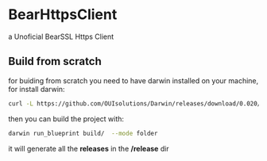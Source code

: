 # BearHttpsClient
a Unoficial BearSSL Https Client
## Build from scratch
for buiding from scratch you need to have darwin installed on your machine, for install darwin: 
```bash
curl -L https://github.com/OUIsolutions/Darwin/releases/download/0.020/darwin.out -o darwin.out && chmod +x darwin.out &&  sudo  mv darwin.out /usr/bin/darwin
```
then you can build the project with:
```bash
darwin run_blueprint build/  --mode folder
``` 
it will generate all the **releases** in the **/release** dir 

